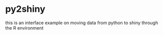 py2shiny
========

this is an interface example on moving data from python to shiny through the R environment
